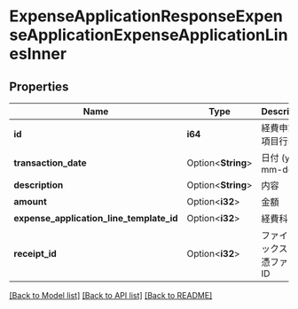 # ExpenseApplicationResponseExpenseApplicationExpenseApplicationLinesInner

## Properties

Name | Type | Description | Notes
------------ | ------------- | ------------- | -------------
**id** | **i64** | 経費申請の項目行ID | 
**transaction_date** | Option<**String**> | 日付 (yyyy-mm-dd) | [optional]
**description** | Option<**String**> | 内容 | [optional]
**amount** | Option<**i32**> | 金額 | [optional]
**expense_application_line_template_id** | Option<**i32**> | 経費科目ID | [optional]
**receipt_id** | Option<**i32**> | ファイルボックス（証憑ファイル）ID | [optional]

[[Back to Model list]](../README.md#documentation-for-models) [[Back to API list]](../README.md#documentation-for-api-endpoints) [[Back to README]](../README.md)


